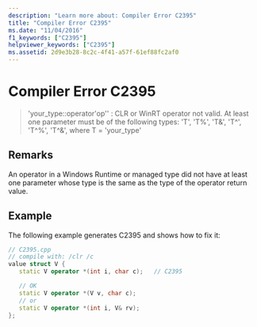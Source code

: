 ```yaml
---
description: "Learn more about: Compiler Error C2395"
title: "Compiler Error C2395"
ms.date: "11/04/2016"
f1_keywords: ["C2395"]
helpviewer_keywords: ["C2395"]
ms.assetid: 2d9e3b28-8c2c-4f41-a57f-61ef88fc2af0
---
```

# Compiler Error C2395

> 'your_type::operator'op'' : CLR or WinRT operator not valid. At least one parameter must be of the following types: 'T', 'T%', 'T&', 'T^', 'T^%', 'T^&', where T = 'your_type'

## Remarks

An operator in a Windows Runtime or managed type did not have at least one parameter whose type is the same as the type of the operator return value.

## Example

The following example generates C2395 and shows how to fix it:

```cpp
// C2395.cpp
// compile with: /clr /c
value struct V {
   static V operator *(int i, char c);   // C2395

   // OK
   static V operator *(V v, char c);
   // or
   static V operator *(int i, V& rv);
};
```
